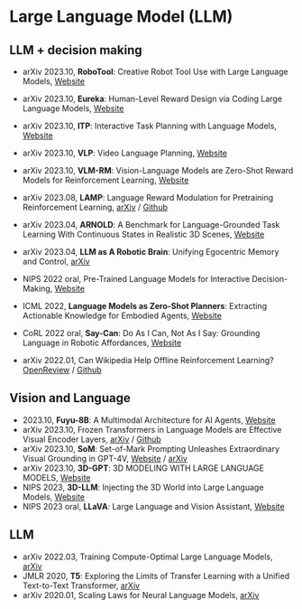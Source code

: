 # Large Language Model (LLM)


## LLM + decision making
- arXiv 2023.10, **RoboTool**: Creative Robot Tool Use with Large Language Models, [Website](https://creative-robotool.github.io/)
- arXiv 2023.10, **Eureka**: Human-Level Reward Design via Coding Large Language Models, [Website](https://eureka-research.github.io/)
- arXiv 2023.10, **ITP**: Interactive Task Planning with Language Models, [Website](https://wuphilipp.github.io/itp_site/)
- arXiv 2023.10, **VLP**: Video Language Planning, [Website](https://video-language-planning.github.io/)
- arXiv 2023.10, **VLM-RM**: Vision-Language Models are Zero-Shot Reward Models for Reinforcement Learning, [Website](https://sites.google.com/view/vlm-rm)
- arXiv 2023.08, **LAMP**: Language Reward Modulation for Pretraining Reinforcement Learning, [arXiv](https://arxiv.org/abs/2308.12270) / [Github](https://github.com/ademiadeniji/lamp)

- arXiv 2023.04, **ARNOLD**: A Benchmark for Language-Grounded Task Learning With Continuous States in Realistic 3D Scenes, [Website](https://arnold-benchmark.github.io/)
- arXiv 2023.04, **LLM as A Robotic Brain**: Unifying Egocentric Memory and Control, [arXiv](https://arxiv.org/abs/2304.09349)
- NIPS 2022 oral, Pre-Trained Language Models for Interactive Decision-Making, [Website](https://shuangli-project.github.io/Pre-Trained-Language-Models-for-Interactive-Decision-Making/)
- ICML 2022, **Language Models as Zero-Shot Planners**: Extracting Actionable Knowledge for Embodied Agents, [Website](https://wenlong.page/language-planner/)
- CoRL 2022 oral, **Say-Can**: Do As I Can, Not As I Say: Grounding Language in Robotic Affordances, [Website](https://say-can.github.io/)
- arXiv 2022.01, Can Wikipedia Help Offline Reinforcement Learning? [OpenReview](https://openreview.net/forum?id=eHrqmewX1B-) / [Github](https://github.com/machelreid/can-wikipedia-help-offline-rl)

## Vision and Language
- 2023.10, **Fuyu-8B**: A Multimodal Architecture for AI Agents, [Website](https://www.adept.ai/blog/fuyu-8b)
- arXiv 2023.10, Frozen Transformers in Language Models are Effective Visual Encoder Layers, [arXiv](https://arxiv.org/abs/2310.12973) / [Github](https://github.com/ziqipang/LM4VisualEncoding)
- arXiv 2023.10, **SoM**: Set-of-Mark Prompting Unleashes Extraordinary Visual Grounding in GPT-4V, [Website](https://som-gpt4v.github.io/) / [arXiv](https://arxiv.org/abs/2310.11441)
- arXiv 2023.10, **3D-GPT**: 3D MODELING WITH LARGE LANGUAGE MODELS, [Website](https://chuny1.github.io/3DGPT/3dgpt.html)
- NIPS 2023, **3D-LLM**: Injecting the 3D World into Large Language Models, [Website](https://vis-www.cs.umass.edu/3dllm/)
- NIPS 2023 oral, **LLaVA**: Large Language and Vision Assistant, [Website](https://llava-vl.github.io/)

## LLM
- arXiv 2022.03, Training Compute-Optimal Large Language Models, [arXiv](https://arxiv.org/abs/2203.15556)
- JMLR 2020, **T5**: Exploring the Limits of Transfer Learning with a Unified Text-to-Text Transformer, [arXiv](https://arxiv.org/abs/1910.10683)
- arXiv 2020.01, Scaling Laws for Neural Language Models, [arXiv](https://arxiv.org/abs/2001.08361)
